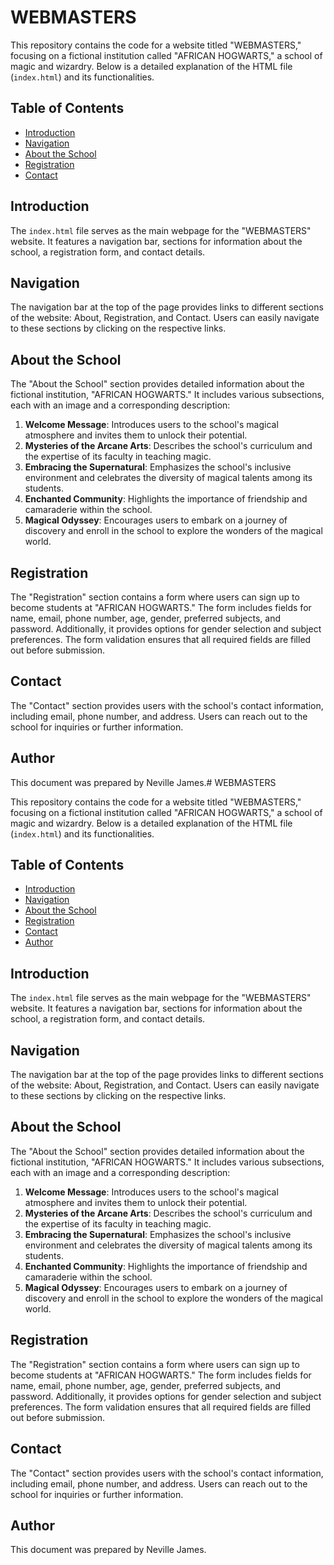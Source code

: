# WEBMASTERS

This repository contains the code for a website titled "WEBMASTERS," focusing on a fictional institution called "AFRICAN HOGWARTS," a school of magic and wizardry. Below is a detailed explanation of the HTML file (`index.html`) and its functionalities.

## Table of Contents

- [Introduction](#introduction)
- [Navigation](#navigation)
- [About the School](#about-the-school)
- [Registration](#registration)
- [Contact](#contact)

## Introduction

The `index.html` file serves as the main webpage for the "WEBMASTERS" website. It features a navigation bar, sections for information about the school, a registration form, and contact details.

## Navigation

The navigation bar at the top of the page provides links to different sections of the website: About, Registration, and Contact. Users can easily navigate to these sections by clicking on the respective links.

## About the School

The "About the School" section provides detailed information about the fictional institution, "AFRICAN HOGWARTS." It includes various subsections, each with an image and a corresponding description:

1. **Welcome Message**: Introduces users to the school's magical atmosphere and invites them to unlock their potential.
2. **Mysteries of the Arcane Arts**: Describes the school's curriculum and the expertise of its faculty in teaching magic.
3. **Embracing the Supernatural**: Emphasizes the school's inclusive environment and celebrates the diversity of magical talents among its students.
4. **Enchanted Community**: Highlights the importance of friendship and camaraderie within the school.
5. **Magical Odyssey**: Encourages users to embark on a journey of discovery and enroll in the school to explore the wonders of the magical world.

## Registration

The "Registration" section contains a form where users can sign up to become students at "AFRICAN HOGWARTS." The form includes fields for name, email, phone number, age, gender, preferred subjects, and password. Additionally, it provides options for gender selection and subject preferences. The form validation ensures that all required fields are filled out before submission.

## Contact

The "Contact" section provides users with the school's contact information, including email, phone number, and address. Users can reach out to the school for inquiries or further information.

## Author

This document was prepared by Neville James.# WEBMASTERS

This repository contains the code for a website titled "WEBMASTERS," focusing on a fictional institution called "AFRICAN HOGWARTS," a school of magic and wizardry. Below is a detailed explanation of the HTML file (`index.html`) and its functionalities.

## Table of Contents

- [Introduction](#introduction)
- [Navigation](#navigation)
- [About the School](#about-the-school)
- [Registration](#registration)
- [Contact](#contact)
- [Author](#author)

## Introduction

The `index.html` file serves as the main webpage for the "WEBMASTERS" website. It features a navigation bar, sections for information about the school, a registration form, and contact details.

## Navigation

The navigation bar at the top of the page provides links to different sections of the website: About, Registration, and Contact. Users can easily navigate to these sections by clicking on the respective links.

## About the School

The "About the School" section provides detailed information about the fictional institution, "AFRICAN HOGWARTS." It includes various subsections, each with an image and a corresponding description:

1. **Welcome Message**: Introduces users to the school's magical atmosphere and invites them to unlock their potential.
2. **Mysteries of the Arcane Arts**: Describes the school's curriculum and the expertise of its faculty in teaching magic.
3. **Embracing the Supernatural**: Emphasizes the school's inclusive environment and celebrates the diversity of magical talents among its students.
4. **Enchanted Community**: Highlights the importance of friendship and camaraderie within the school.
5. **Magical Odyssey**: Encourages users to embark on a journey of discovery and enroll in the school to explore the wonders of the magical world.

## Registration

The "Registration" section contains a form where users can sign up to become students at "AFRICAN HOGWARTS." The form includes fields for name, email, phone number, age, gender, preferred subjects, and password. Additionally, it provides options for gender selection and subject preferences. The form validation ensures that all required fields are filled out before submission.

## Contact

The "Contact" section provides users with the school's contact information, including email, phone number, and address. Users can reach out to the school for inquiries or further information.

## Author

This document was prepared by Neville James.

